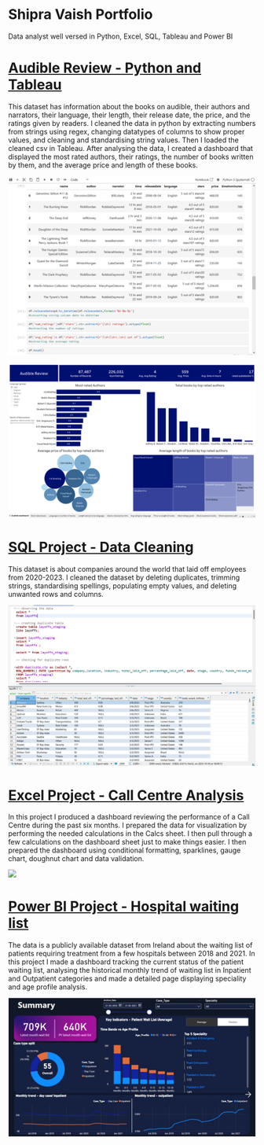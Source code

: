 # Shipra Vaish Portfolio
Data analyst well versed in Python, Excel, SQL, Tableau and Power BI

# [Audible Review - Python and Tableau](https://github.com/shipv11/Audible_Review-Python_and_Tableau)
This dataset has information about the books on audible, their authors and narrators, their language, their length, their release date, the price, and the ratings given by readers. I cleaned the data in python by extracting numbers from strings using regex, changing datatypes of columns to show proper values, and cleaning and standardising string values. Then I loaded the cleaned csv in Tableau. After analysing the data, I created a dashboard that displayed the most rated authors, their ratings, the number of books written by them, and the average price and length of these books.

  ![](/Images/Screenshot%202024-10-05%20230745.png)

  ![](https://github.com/shipv11/Audible_Review-Python_and_Tableau/blob/main/Screenshot%202024-09-24%20135923.png)
  

# [SQL Project - Data Cleaning](https://github.com/shipv11/DataCleaningInSQL)
This dataset is about companies around the world that laid off employees from 2020-2023. I cleaned the dataset by deleting duplicates, trimming strings, standardising spellings, populating empty values, and deleting unwanted rows and columns.

![](https://github.com/shipv11/DataCleaningInSQL/blob/main/Screenshot%202024-10-04%20184939.png)


# [Excel Project - Call Centre Analysis](https://github.com/shipv11/ExcelProject_CallCentreAnalysis)
In this project I produced a dashboard reviewing the performance of a Call Centre during the past six months. I prepared the data for visualization by performing the needed calculations in the Calcs sheet. I then pull through a few calculations on the dashboard sheet just to make things easier. I then prepared the dashboard using conditional formatting, sparklines, gauge chart, doughnut chart and data validation.

![](https://github.com/shipv11/ExcelProject_CallCentreAnalysis/blob/main/Screenshot%202024-10-04%20190737.png)

# [Power BI Project - Hospital waiting list](https://github.com/shipv11/PowerBIproject-HospitalWaitingList)
The data is a publicly available dataset from Ireland about the waiting list of patients requiring treatment from a few hospitals between 2018 and 2021. In this project I made a dashboard tracking the current status of the patient waiting list, analysing the  historical monthly trend of waiting list in Inpatient and Outpatient categories and made a detailed page displaying speciality and age profile analysis.

 ![](https://github.com/shipv11/Shipra_Portfolio/blob/main/Images/Screenshot%202024-09-24%20140516.png)


























